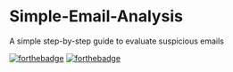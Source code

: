 # Simple-Email-Analysis
A simple step-by-step guide to evaluate suspicious emails

[![forthebadge](https://forthebadge.com/images/badges/made-with-markdown.svg)](https://forthebadge.com) [![forthebadge](https://forthebadge.com/images/badges/uses-brains.svg)](https://forthebadge.com)
